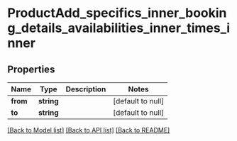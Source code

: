 # ProductAdd_specifics_inner_booking_details_availabilities_inner_times_inner

## Properties
Name | Type | Description | Notes
------------ | ------------- | ------------- | -------------
**from** | **string** |  | [default to null]
**to** | **string** |  | [default to null]

[[Back to Model list]](../README.md#documentation-for-models) [[Back to API list]](../README.md#documentation-for-api-endpoints) [[Back to README]](../README.md)


